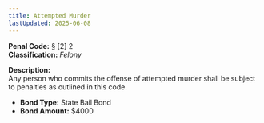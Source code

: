 ```yaml
---
title: Attempted Murder
lastUpdated: 2025-06-08
---
```


**Penal Code:** § [2] 2  
**Classification:** *Felony*

**Description:**  
Any person who commits the offense of attempted murder shall be subject to penalties as outlined in this code.

- **Bond Type:** State Bail Bond  
- **Bond Amount:** $4000
